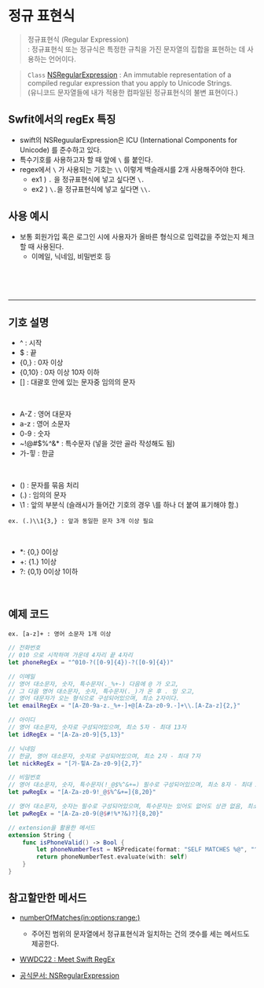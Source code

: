 # 정규 표현식

> 정규표현식 (Regular Expression)  
: 정규표현식 또는 정규식은 특정한 규칙을 가진 문자열의 집합을 표현하는 데 사용하는 언어이다.

> `Class` [NSRegularExpression](https://developer.apple.com/documentation/foundation/nsregularexpression)
: An immutable representation of a compiled regular expression that you apply to Unicode Strings.  
(유니코드 문자열들에 내가 적용한 컴파일된 정규표현식의 불변 표현이다.)

## Swfit에서의 regEx 특징
- swift의 NSReguularExpression은 ICU (International Components for Unicode) 를 준수하고 있다.
- 특수기호를 사용하고자 할 때 앞에 `\` 를 붙인다.
-   regex에서 `\` 가 사용되는 기호는 `\\` 이렇게 백슬래시를 2개 사용해주어야 한다.
    - ex1 ) `.` 을 정규표현식에 넣고 싶다면 `\.`
    - ex2 ) `\.`을 정규표현식에 넣고 싶다면  `\\.`

## 사용 예시
- 보통 회원가입 혹은 로그인 시에 사용자가 올바른 형식으로 입력값을 주었는지 체크할 때 사용된다.
    - 이메일, 닉네임, 비밀번호 등

</br>
</br>
</br>

-----

## 기호 설명
- ^ : 시작
- $ : 끝
- {0,} : 0자 이상
- {0,10} : 0자 이상 10자 이하
- [] : 대괄호 안에 있는 문자중 임의의 문자

</br>

- A-Z : 영어 대문자
- a-z : 영어 소문자
- 0-9 : 숫자
- ~!@#$%^&* : 특수문자 (넣을 것만 골라 작성해도 됨)
- 가-힣 : 한글

</br>

- () : 문자를 묶음 처리
- (.) : 임의의 문자
- \1 : 앞의 부분식 (슬래시가 들어간 기호의 경우 \를 하나 더 붙여 표기해야 함.)

```
ex. (.)\\1{3,} : 앞과 동일한 문자 3개 이상 필요
```
</br>

- *: {0,} 0이상
- +: {1.} 1이상
- ?: {0,1} 0이상 1이하

</br>

## 예제 코드

```
ex. [a-z]+ : 영어 소문자 1개 이상
```

```swift
// 전화번호
// 010 으로 시작하며 가운데 4자리 끝 4자리
let phoneRegEx = "^010-?([0-9]{4})-?([0-9]{4})"

// 이메일
// 영어 대소문자, 숫자, 특수문자(._%+-) 다음에 @ 가 오고,
// 그 다음 영어 대소문자, 숫자, 특수문자(._)가 온 후 . 잉 오고,
// 영어 대문자가 오는 형식으로 구성되어있으며, 최소 2자이다.
let emailRegEx = "[A-Z0-9a-z._%+-]+@[A-Za-z0-9.-]+\\.[A-Za-z]{2,}"

// 아이디
// 영어 대소문자, 숫자로 구성되어있으며, 최소 5자 - 최대 13자
let idRegEx = "[A-Za-z0-9]{5,13}"

// 닉네임
// 한글, 영어 대소문자, 숫자로 구성되어있으며, 최소 2자 - 최대 7자
let nickRegEx = "[가-힣A-Za-z0-9]{2,7}"

// 비밀번호
// 영어 대소문자, 숫자, 특수문자(!_@$%^&+=) 필수로 구성되어있으며, 최소 8자 - 최대 20자
let pwRegEx = "[A-Za-z0-9!_@$%^&+=]{8,20}"

// 영어 대소문자, 숫자는 필수로 구성되어있으며, 특수문자는 있어도 없어도 상관 없음, 최소 8자 - 최대 20자
let pwRegEx = "[A-Za-z0-9(@$#!%*?&)?]{8,20}"

// extension을 활용한 메서드
extension String {
    func isPhoneValid() -> Bool {
        let phoneNumberTest = NSPredicate(format: "SELF MATCHES %@", "^010-?([0-9]{4})-?([0-9]{4})")
        return phoneNumberTest.evaluate(with: self)
    }
}
```


## 참고할만한 메서드
- [numberOfMatches(in:options:range:)](https://developer.apple.com/documentation/foundation/nsregularexpression/1414308-numberofmatches)
    - 주어진 범위의 문자열에서 정규표현식과 일치하는 건의 갯수를 세는 메서드도 제공한다.




- [WWDC22 : Meet Swift RegEx](https://developer.apple.com/wwdc22/110357)
- [공식문서: NSRegularExpression](https://developer.apple.com/documentation/foundation/nsregularexpression)
